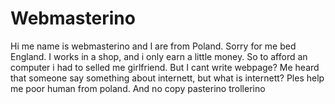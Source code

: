 Webmasterino
============

Hi me name is webmasterino and I are from Poland. Sorry for me bed England. I works in a shop, and i only earn a little money. So to afford an computer i had to selled me girlfriend. But I cant write webpage? Me heard that someone say something about internett, but what is internett? Ples help me poor human from poland. And no copy pasterino trollerino

